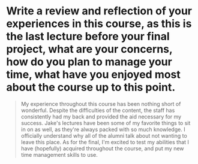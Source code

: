 # Write a review and reflection of your experiences in this course, as this is the last lecture before your final project, what are your concerns, how do you plan to manage your time, what have you enjoyed most about the course up to this point.
> My experience throughout this course has been nothing short of wonderful. Despite the difficulties of the content, the staff has consistently had my back and provided the aid necessary for my success. Jake's lectures have been some of my favorite things to sit in on as well, as they're always packed with so much knowledge. I officially understand why all of the alumni talk about not wanting to leave this place. As for the final, I'm excited to test my abilities that I have (hopefully) acquired throughout the course, and put my new time management skills to use. 